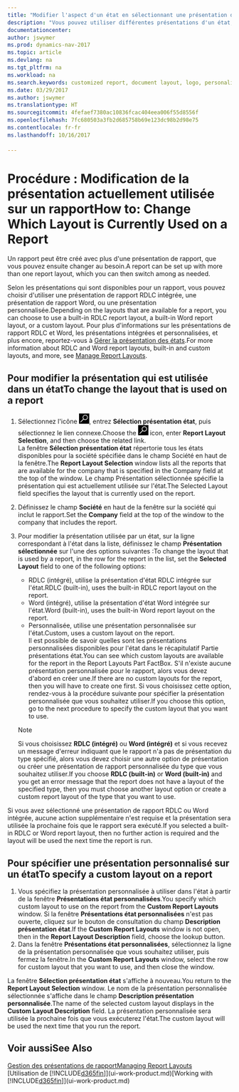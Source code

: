 ```yaml
---
title: "Modifier l'aspect d'un état en sélectionnant une présentation différente"
description: "Vous pouvez utiliser différentes présentations d'un état, et passer d'une présentation à l'autre pour modifier l'aspect d'un état."
documentationcenter: 
author: jswymer
ms.prod: dynamics-nav-2017
ms.topic: article
ms.devlang: na
ms.tgt_pltfrm: na
ms.workload: na
ms.search.keywords: customized report, document layout, logo, personalize
ms.date: 03/29/2017
ms.author: jswymer
ms.translationtype: HT
ms.sourcegitcommit: 4fefaef7380ac10836fcac404eea006f55d8556f
ms.openlocfilehash: 7fc680503a3fb2d685758b69e123dc98b2d98e75
ms.contentlocale: fr-fr
ms.lasthandoff: 10/16/2017

---
```

# <a name="how-to-change-which-layout-is-currently-used-on-a-report"></a><span data-ttu-id="9d71a-103">Procédure : Modification de la présentation actuellement utilisée sur un rapport</span><span class="sxs-lookup"><span data-stu-id="9d71a-103">How to: Change Which Layout is Currently Used on a Report</span></span>
<span data-ttu-id="9d71a-104">Un rapport peut être créé avec plus d'une présentation de rapport, que vous pouvez ensuite changer au besoin.</span><span class="sxs-lookup"><span data-stu-id="9d71a-104">A report can be set up with more than one report layout, which you can then switch among as needed.</span></span>

<span data-ttu-id="9d71a-105">Selon les présentations qui sont disponibles pour un rapport, vous pouvez choisir d'utiliser une présentation de rapport RDLC intégrée, une présentation de rapport Word, ou une présentation personnalisée.</span><span class="sxs-lookup"><span data-stu-id="9d71a-105">Depending on the layouts that are available for a report, you can choose to use a built-in RDLC report layout, a built-in Word report layout, or a custom layout.</span></span> <span data-ttu-id="9d71a-106">Pour plus d'informations sur les présentations de rapport RDLC et Word, les présentations intégrées et personnalisées, et plus encore, reportez-vous à [Gérer la présentation des états](ui-manage-report-layouts.md).</span><span class="sxs-lookup"><span data-stu-id="9d71a-106">For more information about RDLC and Word report layouts, built-in and custom layouts, and more, see [Manage Report Layouts](ui-manage-report-layouts.md).</span></span>

## <a name="to-change-the-layout-that-is-used-on-a-report"></a><span data-ttu-id="9d71a-107">Pour modifier la présentation qui est utilisée dans un état</span><span class="sxs-lookup"><span data-stu-id="9d71a-107">To change the layout that is used on a report</span></span>
1. <span data-ttu-id="9d71a-108">Sélectionnez l'icône ![Page ou état pour la recherche](media/ui-search/search_small.png "Page ou état pour la recherche"), entrez **Sélection présentation état**, puis sélectionnez le lien connexe.</span><span class="sxs-lookup"><span data-stu-id="9d71a-108">Choose the ![Search for Page or Report](media/ui-search/search_small.png "Search for Page or Report icon") icon, enter **Report Layout Selection**, and then choose the related link.</span></span>  
   <span data-ttu-id="9d71a-109">La fenêtre **Sélection présentation état** répertorie tous les états disponibles pour la société spécifiée dans le champ Société en haut de la fenêtre.</span><span class="sxs-lookup"><span data-stu-id="9d71a-109">The **Report Layout Selection** window lists all the reports that are available for the company that is specified in the Company field at the top of the window.</span></span> <span data-ttu-id="9d71a-110">Le champ Présentation sélectionnée spécifie la présentation qui est actuellement utilisée sur l'état.</span><span class="sxs-lookup"><span data-stu-id="9d71a-110">The Selected Layout field specifies the layout that is currently used on the report.</span></span>
2. <span data-ttu-id="9d71a-111">Définissez le champ **Société** en haut de la fenêtre sur la société qui inclut le rapport.</span><span class="sxs-lookup"><span data-stu-id="9d71a-111">Set the **Company** field at the top of the window to the company that includes the report.</span></span>
3. <span data-ttu-id="9d71a-112">Pour modifier la présentation utilisée par un état, sur la ligne correspondant à l'état dans la liste, définissez le champ **Présentation sélectionnée** sur l'une des options suivantes :</span><span class="sxs-lookup"><span data-stu-id="9d71a-112">To change the layout that is used by a report, in the row for the report in the list, set the **Selected Layout** field to one of the following options:</span></span>
   * <span data-ttu-id="9d71a-113">RDLC (intégré), utilise la présentation d'état RDLC intégrée sur l'état.</span><span class="sxs-lookup"><span data-stu-id="9d71a-113">RDLC (built-in), uses the built-in RDLC report layout on the report.</span></span>
   * <span data-ttu-id="9d71a-114">Word (intégré), utilise la présentation d'état Word intégrée sur l'état.</span><span class="sxs-lookup"><span data-stu-id="9d71a-114">Word (built-in), uses the built-in Word report layout on the report.</span></span>
   * <span data-ttu-id="9d71a-115">Personnalisée, utilise une présentation personnalisée sur l'état.</span><span class="sxs-lookup"><span data-stu-id="9d71a-115">Custom, uses a custom layout on the report.</span></span>  
     <span data-ttu-id="9d71a-116">Il est possible de savoir quelles sont les présentations personnalisées disponibles pour l'état dans le récapitulatif Partie présentations état.</span><span class="sxs-lookup"><span data-stu-id="9d71a-116">You can see which custom layouts are available for the report in the Report Layouts Part FactBox.</span></span> <span data-ttu-id="9d71a-117">S'il n'existe aucune présentation personnalisée pour le rapport, alors vous devez d'abord en créer une.</span><span class="sxs-lookup"><span data-stu-id="9d71a-117">If there are no custom layouts for the report, then you will have to create one first.</span></span> <span data-ttu-id="9d71a-118">Si vous choisissez cette option, rendez-vous à la procédure suivante pour spécifier la présentation personnalisée que vous souhaitez utiliser.</span><span class="sxs-lookup"><span data-stu-id="9d71a-118">If you choose this option, go to the next procedure to specify the custom layout that you want to use.</span></span>

    > [!NOTE]  
    >   <span data-ttu-id="9d71a-119">Si vous choisissez **RDLC (intégré)** ou **Word (intégré)** et si vous recevez un message d'erreur indiquant que le rapport n'a pas de présentation du type spécifié, alors vous devez choisir une autre option de présentation ou créer une présentation de rapport personnalisée du type que vous souhaitez utiliser.</span><span class="sxs-lookup"><span data-stu-id="9d71a-119">If you choose **RDLC (built-in)** or **Word (built-in)** and you get an error message that the report does not have a layout of the specified type, then you must choose another layout option or create a custom report layout of the type that you want to use.</span></span>

<span data-ttu-id="9d71a-120">Si vous avez sélectionné une présentation de rapport RDLC ou Word intégrée, aucune action supplémentaire n'est requise et la présentation sera utilisée la prochaine fois que le rapport sera exécuté.</span><span class="sxs-lookup"><span data-stu-id="9d71a-120">If you selected a built-in RDLC or Word report layout, then no further action is required and the layout will be used the next time the report is run.</span></span>

## <a name="to-specify-a-custom-layout-on-a-report"></a><span data-ttu-id="9d71a-121">Pour spécifier une présentation personnalisé sur un état</span><span class="sxs-lookup"><span data-stu-id="9d71a-121">To specify a custom layout on a report</span></span>
1. <span data-ttu-id="9d71a-122">Vous spécifiez la présentation personnalisée à utiliser dans l'état à partir de la fenêtre **Présentations état personnalisées**.</span><span class="sxs-lookup"><span data-stu-id="9d71a-122">You specify which custom layout to use on the report from the **Custom Report Layouts** window.</span></span> <span data-ttu-id="9d71a-123">Si la fenêtre **Présentations état personnalisées** n'est pas ouverte, cliquez sur le bouton de consultation du champ **Description présentation état**.</span><span class="sxs-lookup"><span data-stu-id="9d71a-123">If the **Custom Report Layouts** window is not open, then in the **Report Layout Description** field, choose the lookup button.</span></span>
2. <span data-ttu-id="9d71a-124">Dans la fenêtre **Présentations état personnalisées**, sélectionnez la ligne de la présentation personnalisée que vous souhaitez utiliser, puis fermez la fenêtre.</span><span class="sxs-lookup"><span data-stu-id="9d71a-124">In the **Custom Report Layouts** window, select the row for custom layout that you want to use, and then close the window.</span></span>

<span data-ttu-id="9d71a-125">La fenêtre **Sélection présentation état** s'affiche à nouveau.</span><span class="sxs-lookup"><span data-stu-id="9d71a-125">You return to the **Report Layout Selection** window.</span></span> <span data-ttu-id="9d71a-126">Le nom de la présentation personnalisée sélectionnée s'affiche dans le champ **Description présentation personnalisée**.</span><span class="sxs-lookup"><span data-stu-id="9d71a-126">The name of the selected custom layout displays in the **Custom Layout Description** field.</span></span> <span data-ttu-id="9d71a-127">La présentation personnalisée sera utilisée la prochaine fois que vous exécuterez l'état.</span><span class="sxs-lookup"><span data-stu-id="9d71a-127">The custom layout will be used the next time that you run the report.</span></span>

## <a name="see-also"></a><span data-ttu-id="9d71a-128">Voir aussi</span><span class="sxs-lookup"><span data-stu-id="9d71a-128">See Also</span></span>
[<span data-ttu-id="9d71a-129">Gestion des présentations de rapport</span><span class="sxs-lookup"><span data-stu-id="9d71a-129">Managing Report Layouts</span></span>](ui-manage-report-layouts.md)  
<span data-ttu-id="9d71a-130">[Utilisation de [!INCLUDE[d365fin](includes/d365fin_md.md)]](ui-work-product.md)</span><span class="sxs-lookup"><span data-stu-id="9d71a-130">[Working with [!INCLUDE[d365fin](includes/d365fin_md.md)]](ui-work-product.md)</span></span>

